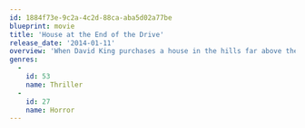 ```yaml
---
id: 1884f73e-9c2a-4c2d-88ca-aba5d02a77be
blueprint: movie
title: 'House at the End of the Drive'
release_date: '2014-01-11'
overview: 'When David King purchases a house in the hills far above the angst of Los Angeles, he gets much more than he bargained for when strange and unexplainable occurrences in and around the house begin to take control of his daily life'
genres:
  -
    id: 53
    name: Thriller
  -
    id: 27
    name: Horror
---
```

